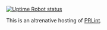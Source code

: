 [![Uptime Robot status](https://img.shields.io/uptimerobot/status/m785772948-409b63c8617fcbbc6e9a30a6?style=flat-square)](https://stats.uptimerobot.com/N54K1TN9Kq)

This is an altrenative hosting of [PRLint](https://github.com/ewolfe/prlint).
